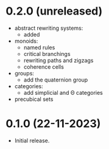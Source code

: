 0.2.0 (unreleased)
=====

- abstract rewriting systems:
  - added
- monoids:
  - named rules
  - critical branchings
  - rewriting paths and zigzags
  - coherence cells
- groups:
  - add the quaternion group
- categories:
  - add simplicial and Θ categories
- precubical sets

0.1.0 (22-11-2023)
=====

- Initial release.
